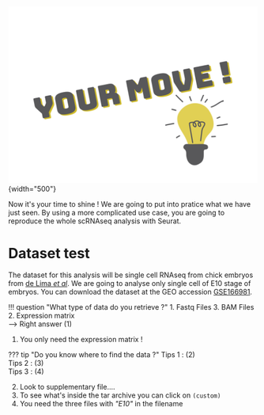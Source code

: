 ![](images/yourmove.png){width="500"}


Now it's your time to shine ! We are going to put into pratice what we 
have just seen. By using a more complicated use case, you are going to 
reproduce the whole scRNAseq analysis with Seurat.  

# Dataset test

The dataset for this analysis will be single cell RNAseq from chick embryos 
from [de Lima *et al*](https://doi.org/10.1038/s41467-021-24157-x). We are 
going to analyse only single cell of E10 stage of embryos. You can download 
the dataset at the GEO accession [GSE166981](https://0-www-ncbi-nlm-nih-gov.brum.beds.ac.uk/geo/query/acc.cgi?acc=GSE166981).

!!! question "What type of data do you retrieve ?"
    1. Fastq Files
    3. BAM Files
    2. Expression matrix  
    --> Right answer (1)
    
1. You only need the expression matrix !

??? tip "Do you know where to find the data ?"
    Tips 1 : (2)  
    Tips 2 : (3)  
    Tips 3 : (4)  

2.  Look to supplementary file....
3.  To see what's inside the tar archive you can click on `(custom)`
4.  You need the three files with *"E10"* in the filename

